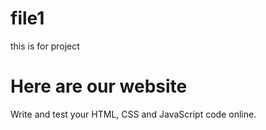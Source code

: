 # file1
this is for project
<!DOCTYPE html>
<html>
    <body>
        <h1>Here are our website</h1>
        <p>Write and test your HTML, CSS and JavaScript code online.</p>
    </body>
</html>
